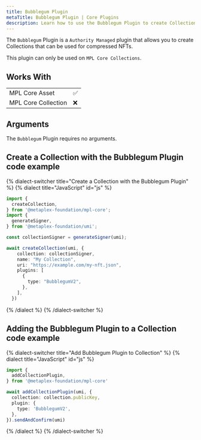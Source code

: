 ```yaml
---
title: Bubblegum Plugin
metaTitle: Bubblegum Plugin | Core Plugins
description: Learn how to use the Bubblegum Plugin to create Collections that can be used for compressed NFTs.
---
```


The `Bubblegum` Plugin is a `Authority Managed` plugin that allows you to create Collections that can be used for compressed NFTs.


This plugin can only be used on `MPL Core Collections`.

## Works With

|                     |     |
| ------------------- | --- |
| MPL Core Asset      | ✅  |
| MPL Core Collection | ❌  |

## Arguments

The `Bubblegum` Plugin requires no arguments.

## Create a Collection with the Bubblegum Plugin code example

{% dialect-switcher title="Create a Collection with the Bubblegum Plugin" %}
{% dialect title="JavaScript" id="js" %}

```ts
import {
  createCollection,
} from '@metaplex-foundation/mpl-core';
import {
  generateSigner,
} from '@metaplex-foundation/umi';

const collectionSigner = generateSigner(umi);

await createCollection(umi, {
    collection: collectionSigner,
    name: "My Collection",
    uri: "https://example.com/my-nft.json",
    plugins: [
      {
        type: "BubblegumV2",
      },
    ],
  })
```

{% /dialect %}
{% /dialect-switcher %}


## Adding the Bubblegum Plugin to a Collection code example

{% dialect-switcher title="Add Bubblegum Plugin to Collection" %}
{% dialect title="JavaScript" id="js" %}

```ts
import {
  addCollectionPlugin,
} from '@metaplex-foundation/mpl-core'

await addCollectionPlugin(umi, {
  collection: collection.publicKey,
  plugin: {
    type: 'BubblegumV2',
  },
}).sendAndConfirm(umi)
```

{% /dialect %}
{% /dialect-switcher %}

